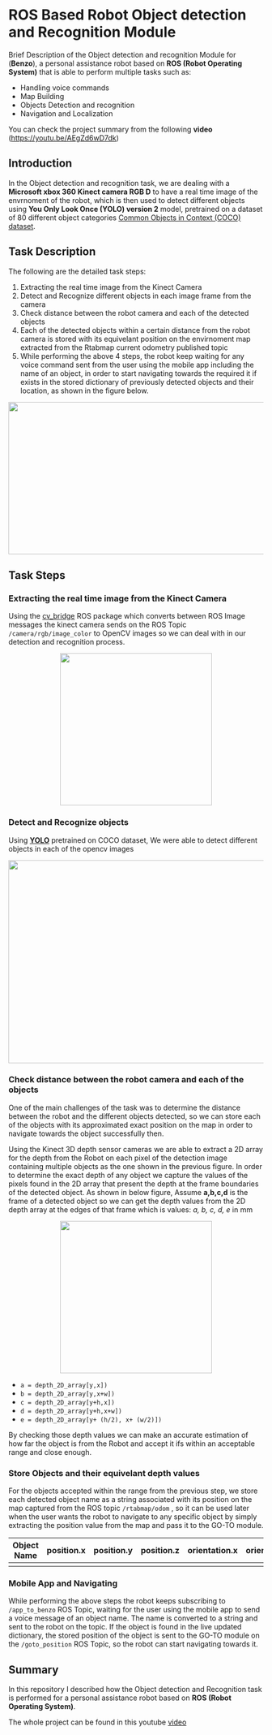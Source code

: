 # ROS Based Robot Object detection and Recognition Module
Brief Description of the Object detection and recognition Module for (**Benzo**), a personal assistance robot based on **ROS (Robot Operating System)** that is able to perform multiple tasks such as:
- Handling voice commands
- Map Building
- Objects Detection and recognition
- Navigation and Localization

You can check the project summary from the following **video** (https://youtu.be/AEgZd6wD7dk)


## Introduction
In the Object detection and recognition task, we are dealing with a **Microsoft xbox 360 Kinect camera RGB D** to have a real time image of the envrnoment of the robot, which is then used to detect different objects using **You Only Look Once (YOLO) version 2** model, pretrained on a dataset of 80 different object categories [Common Objects in Context (COCO) dataset](https://cocodataset.org/).

## Task Description
The following are the detailed task steps:
1) Extracting the real time image from the Kinect Camera
2) Detect and Recognize different objects in each image frame from the camera
3) Check distance between the robot camera and each of the detected objects
4) Each of the detected objects within a certain distance from the robot camera is stored with its equivelant position on the envirnoment map extracted from the Rtabmap current odometry published topic
5) While performing the above 4 steps, the robot keep waiting for any voice command sent from the user using the mobile app including the name of an object, in order to start navigating towards the required it if exists in the stored dictionary of previously detected objects and their location, as shown in the figure below.

<p align="center">
<img src="https://github.com/youssef-kishk/ROS-Based-Robot-Object-Detection-Recognition-Module/blob/master/images/image.png" width="600" height="300" />
 </p>
 
## Task Steps
### Extracting the real time image from the Kinect Camera
Using the [cv_bridge](http://wiki.ros.org/cv_bridge) ROS package which converts between ROS Image messages the kinect camera sends on the ROS Topic `/camera/rgb/image_color` to OpenCV images so we can deal with in our detection and recognition process.

<p align="center">
<img src="http://wiki.ros.org/cv_bridge?action=AttachFile&do=get&target=cvbridge.png" width="300" height="300" />
 </p>
 
 ### Detect and Recognize objects
 Using [**YOLO**](https://pjreddie.com/darknet/yolo/) pretrained on COCO dataset,
 We were able to detect different objects in each of the opencv images
 
 <p align="center">
<img src="https://github.com/youssef-kishk/ROS-Based-Robot-Object-Detection-Recognition-Module/blob/master/images/image2.png" width="600" height="400" />
 </p>
 
### Check distance between the robot camera and each of the objects
One of the main challenges of the task was to determine the distance between the robot and the different objects detected, so we can store each of the objects with its approximated exact position on the map in order to navigate towards the object successfully then.

Using the Kinect 3D depth sensor cameras we are able to extract a 2D array for the depth from the Robot on each pixel of the detection image containing multiple objects as the one shown in the previous figure.
In order to determine the exact depth of any object we capture the values of the pixels found in the 2D array that present the depth at the frame boundaries of the detected object.
As shown in below figure, Assume **a,b,c,d** is the frame of a detected object so we can get the depth values from the 2D depth array at the edges of that frame which is values: *a, b, c, d, e* in mm
 <p align="center">
<img src="https://github.com/youssef-kishk/ROS-Based-Robot-Object-Detection-Recognition-Module/blob/master/images/image3.png" width="300" height="300" />
 </p>
 
- `a = depth_2D_array[y,x])`
- `b = depth_2D_array[y,x+w])`
- `c = depth_2D_array[y+h,x])`
- `d = depth_2D_array[y+h,x+w])`
- `e = depth_2D_array[y+ (h/2), x+ (w/2)])`

By checking those depth values we can make an accurate estimation of how far the object is from the Robot and accept it ifs within an acceptable range and close enough.

### Store Objects and their equivelant depth values
For the objects accepted within the range from the previous step, we store each detected object name as a string associated with its position on the map captured from the ROS topic `/rtabmap/odom` , so it can be used later when the user wants the robot to navigate to any specific object by simply extracting the position value from the map and pass it to the GO-TO module.


| Object Name   | position.x    | position.y    | position.z    | orientation.x | orientation.y | orientation.z | orientation.w |
| ------------- |:-------------:|:-------------:|:-------------:|:-------------:|:-------------:|:-------------:|:-------------:|
|               |               |               |               |               |               |               |               |

### Mobile App and Navigating
While performing the above steps the robot keeps subscribing to `/app_to_benzo` ROS Topic, waiting for the user using the mobile app to send a voice message of an object name. The name is converted to a string and sent to the robot on the topic. If the object is found in the live updated dictionary, the stored position of the object is sent to the GO-TO module on the `/goto_position` ROS Topic, so the robot can start navigating towards it.

## Summary
In this repository I described how the Object detection and Recognition task is performed for a personal assistance robot based on **ROS (Robot Operating System)**.

The whole project can be found in this youtube [video](https://youtu.be/AEgZd6wD7dk)
